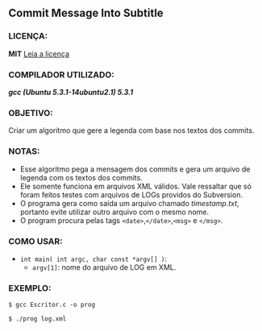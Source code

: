 ## Commit Message Into Subtitle

### LICENÇA:
**MIT**
[Leia a licença](LICENSE)

### COMPILADOR UTILIZADO:
***gcc (Ubuntu 5.3.1-14ubuntu2.1) 5.3.1***

### OBJETIVO:
Criar um algoritmo que gere a legenda com base nos textos dos commits.

### NOTAS:
- Esse algoritmo pega a mensagem dos commits e gera um arquivo de legenda com os textos dos commits.
- Ele somente funciona em arquivos XML válidos. Vale ressaltar que só foram feitos testes com arquivos de LOGs providos do Subversion.
- O programa gera como saída um arquivo chamado *timestamp.txt*, portanto evite utilizar outro arquivo com o mesmo nome.
- O program procura pelas tags `<date>`,`</date>`,`<msg>` e `</msg>`.

### COMO USAR:
- `int main( int argc, char const *argv[] )`:
  - `argv[1]`: nome do arquivo de LOG em XML.

### EXEMPLO:
`$ gcc Escritor.c -o prog`

`$ ./prog log.xml`
